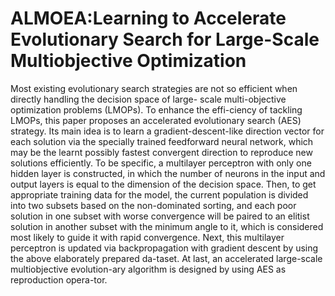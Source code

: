 # ALMOEA:Learning to Accelerate Evolutionary Search for Large-Scale Multiobjective Optimization
Most existing evolutionary search strategies are not so efficient when directly handling the decision space of large- scale multi-objective optimization problems (LMOPs). To enhance the effi-ciency of tackling LMOPs, this paper proposes an accelerated evolutionary search (AES) strategy. Its main idea is to learn a gradient-descent-like direction vector for each solution via the specially trained feedforward neural network, which may be the learnt possibly fastest convergent direction to reproduce new solutions efficiently. To be specific, a multilayer perceptron with only one hidden layer is constructed, in which the number of neurons in the input and output layers is equal to the dimension of the decision space. Then, to get appropriate training data for the model, the current population is divided into two subsets based on the non-dominated sorting, and each poor solution in one subset with worse convergence will be paired to an elitist solution in another subset with the minimum angle to it, which is considered most likely to guide it with rapid convergence. Next, this multilayer perceptron is updated via backpropagation with gradient descent by using the above elaborately prepared da-taset. At last, an accelerated large-scale multiobjective evolution-ary algorithm is designed by using AES as reproduction opera-tor.
